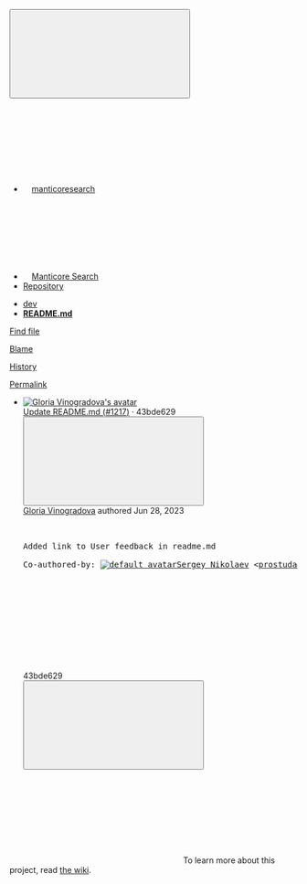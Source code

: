 





<!DOCTYPE html>
<html class="with-top-bar " lang="en">
<head prefix="og: http://ogp.me/ns#">
<meta charset="utf-8">
<meta content="IE=edge" http-equiv="X-UA-Compatible">
<meta content="width=device-width, initial-scale=1, maximum-scale=1" name="viewport">
<title>README.md · master · manticoresearch / Manticore Search · GitLab</title>
<script nonce="saCRTeYY63c1K+sHCmZrTg==">
//<![CDATA[
window.gon={};gon.features={"highlightJs":true,"highlightJsWorker":false,"explainCodeChat":false,"remoteDevelopmentFeatureFlag":true};gon.licensed_features={"remoteDevelopment":true};
//]]>
</script>
<script nonce="saCRTeYY63c1K+sHCmZrTg==">
//<![CDATA[
window.uploads_path = "/manticoresearch/dev/uploads";



//]]>
</script>
<script nonce="saCRTeYY63c1K+sHCmZrTg==">
//<![CDATA[
var gl = window.gl || {};
gl.startup_calls = {"/manticoresearch/dev/-/blob/master/README.md?format=json\u0026viewer=rich":{},"":{}};
gl.startup_graphql_calls = [{"query":"query getBlobInfo(\n  $projectPath: ID!\n  $filePath: String!\n  $ref: String!\n  $refType: RefType\n  $shouldFetchRawText: Boolean!\n) {\n  project(fullPath: $projectPath) {\n    __typename\n    id\n    repository {\n      __typename\n      empty\n      blobs(paths: [$filePath], ref: $ref, refType: $refType) {\n        __typename\n        nodes {\n          __typename\n          id\n          webPath\n          name\n          size\n          rawSize\n          rawTextBlob @include(if: $shouldFetchRawText)\n          fileType\n          language\n          path\n          blamePath\n          editBlobPath\n          gitpodBlobUrl\n          ideEditPath\n          forkAndEditPath\n          ideForkAndEditPath\n          codeNavigationPath\n          projectBlobPathRoot\n          forkAndViewPath\n          environmentFormattedExternalUrl\n          environmentExternalUrlForRouteMap\n          canModifyBlob\n          canCurrentUserPushToBranch\n          archived\n          storedExternally\n          externalStorage\n          externalStorageUrl\n          rawPath\n          replacePath\n          pipelineEditorPath\n          simpleViewer {\n            fileType\n            tooLarge\n            type\n            renderError\n          }\n          richViewer {\n            fileType\n            tooLarge\n            type\n            renderError\n          }\n        }\n      }\n    }\n  }\n}\n","variables":{"projectPath":"manticoresearch/dev","ref":"master","refType":"","filePath":"README.md","shouldFetchRawText":false}}];

if (gl.startup_calls && window.fetch) {
  Object.keys(gl.startup_calls).forEach(apiCall => {
   gl.startup_calls[apiCall] = {
      fetchCall: fetch(apiCall, {
        // Emulate XHR for Rails AJAX request checks
        headers: {
          'X-Requested-With': 'XMLHttpRequest'
        },
        // fetch won’t send cookies in older browsers, unless you set the credentials init option.
        // We set to `same-origin` which is default value in modern browsers.
        // See https://github.com/whatwg/fetch/pull/585 for more information.
        credentials: 'same-origin'
      })
    };
  });
}
if (gl.startup_graphql_calls && window.fetch) {
  const headers = {"X-CSRF-Token":"utWuIWScDwVpSOI-MX79Dj-0QtEizuut2xGsvSyCbZ3YJZJhX7nofIc8sAELmWmwxG9kzpWdckx4D8F9RUtDDw","x-gitlab-feature-category":"source_code_management"};
  const url = `https://gitlab.com/api/graphql`

  const opts = {
    method: "POST",
    headers: {
      "Content-Type": "application/json",
      ...headers,
    }
  };

  gl.startup_graphql_calls = gl.startup_graphql_calls.map(call => ({
    ...call,
    fetchCall: fetch(url, {
      ...opts,
      credentials: 'same-origin',
      body: JSON.stringify(call)
    })
  }))
}


//]]>
</script>

<link rel="prefetch" href="/assets/webpack/monaco.f909ba96.chunk.js">
<link rel="stylesheet" href="/assets/themes/theme_indigo-3331cd49e4ca5527df9ebb4ec47e8d1463168d5a75df83bf264da79f38af4c96.css" />

<link rel="stylesheet" href="/assets/application-c9115fb70fc3916c23b839288a73d9fe7064fdccf5b18786a633dbb7edcb1179.css" media="all" />
<link rel="stylesheet" href="/assets/page_bundles/tree-b6ed6e06d6ec006f1881579ebc3a0d1c5b86d0524442cf4b16ba9806ba42ee8a.css" media="all" />
<link rel="stylesheet" href="/assets/application_utilities-de29fbf7d8a2b158eb7ee5a047460444de87ebc965da75055432d930a3d29dde.css" media="all" />


<link rel="stylesheet" href="/assets/fonts-171e1863d044918ea3bbaacf2a559ccaac603904aa851c3add5b714fa7066468.css" media="all" />
<link rel="stylesheet" href="/assets/highlight/themes/white-d4bf6efd4d4cafbf52e7bdc180f805995f08252441f5fcb74b733728fda3e82a.css" media="all" />

<script src="/assets/webpack/runtime.b64c0556.bundle.js" defer="defer" nonce="saCRTeYY63c1K+sHCmZrTg=="></script>
<script src="/assets/webpack/main.8083882a.chunk.js" defer="defer" nonce="saCRTeYY63c1K+sHCmZrTg=="></script>
<script src="/assets/webpack/tracker.4bb5c763.chunk.js" defer="defer" nonce="saCRTeYY63c1K+sHCmZrTg=="></script>
<script nonce="saCRTeYY63c1K+sHCmZrTg==">
//<![CDATA[
window.snowplowOptions = {"namespace":"gl","hostname":"snowplow.trx.gitlab.net","cookieDomain":".gitlab.com","appId":"gitlab","formTracking":true,"linkClickTracking":true}

gl = window.gl || {};
gl.snowplowStandardContext = {"schema":"iglu:com.gitlab/gitlab_standard/jsonschema/1-0-9","data":{"environment":"production","source":"gitlab-rails","plan":"free","extra":{"new_nav":true},"user_id":2801001,"namespace_id":1843808,"project_id":3858465,"context_generated_at":"2023-07-26T21:04:55.156Z"}}
gl.snowplowPseudonymizedPageUrl = "https://gitlab.com/namespace1843808/project3858465/-/blob/:repository_path";


//]]>
</script>
<link rel="preload" href="/assets/application_utilities-de29fbf7d8a2b158eb7ee5a047460444de87ebc965da75055432d930a3d29dde.css" as="style" type="text/css" nonce="3U/7buUBz69mL97cO2VdoQ==">
<link rel="preload" href="/assets/application-c9115fb70fc3916c23b839288a73d9fe7064fdccf5b18786a633dbb7edcb1179.css" as="style" type="text/css" nonce="3U/7buUBz69mL97cO2VdoQ==">
<link rel="preload" href="/assets/highlight/themes/white-d4bf6efd4d4cafbf52e7bdc180f805995f08252441f5fcb74b733728fda3e82a.css" as="style" type="text/css" nonce="3U/7buUBz69mL97cO2VdoQ==">
<link crossorigin="" href="https://snowplow.trx.gitlab.net" rel="preconnect">
<link as="font" crossorigin="" href="/assets/gitlab-sans/GitLabSans-1e0a5107ea3bbd4be93e8ad2c503467e43166cd37e4293570b490e0812ede98b.woff2" rel="preload">
<link as="font" crossorigin="" href="/assets/gitlab-mono/GitLabMono-08d2c5e8ff8fd3d2d6ec55bc7713380f8981c35f9d2df14e12b835464d6e8f23.woff2" rel="preload">
<link as="font" crossorigin="" href="/assets/gitlab-mono/GitLabMono-Italic-38e58d8df29485a20c550da1d0111e2c2169f6dcbcf894f2cd3afbdd97bcc588.woff2" rel="preload">
<link rel="preload" href="/assets/fonts-171e1863d044918ea3bbaacf2a559ccaac603904aa851c3add5b714fa7066468.css" as="style" type="text/css" nonce="3U/7buUBz69mL97cO2VdoQ==">



<script src="/assets/webpack/sentry.1b8f7276.chunk.js" defer="defer" nonce="saCRTeYY63c1K+sHCmZrTg=="></script>


<script src="/assets/webpack/commons-pages.groups.new-pages.import.gitlab_projects.new-pages.import.manifest.new-pages.projects.n-4e5d09f9.da71f202.chunk.js" defer="defer" nonce="saCRTeYY63c1K+sHCmZrTg=="></script>
<script src="/assets/webpack/commons-pages.search.show-super_sidebar.d8d0dc90.chunk.js" defer="defer" nonce="saCRTeYY63c1K+sHCmZrTg=="></script>
<script src="/assets/webpack/super_sidebar.a3384907.chunk.js" defer="defer" nonce="saCRTeYY63c1K+sHCmZrTg=="></script>
<script src="/assets/webpack/shortcutsBundle.320bb564.chunk.js" defer="defer" nonce="saCRTeYY63c1K+sHCmZrTg=="></script>
<script src="/assets/webpack/commons-pages.groups.boards-pages.groups.details-pages.groups.epic_boards-pages.groups.show-pages.gr-71149389.3bd6bce0.chunk.js" defer="defer" nonce="saCRTeYY63c1K+sHCmZrTg=="></script>
<script src="/assets/webpack/commons-pages.admin.runners.show-pages.groups.achievements-pages.groups.analytics.dashboards-pages.g-354250a0.cf1e6259.chunk.js" defer="defer" nonce="saCRTeYY63c1K+sHCmZrTg=="></script>
<script src="/assets/webpack/commons-pages.projects.blob.show-pages.projects.shared.web_ide_link-pages.projects.show-pages.projec-6acd8882.7e7f6cc6.chunk.js" defer="defer" nonce="saCRTeYY63c1K+sHCmZrTg=="></script>
<script src="/assets/webpack/commons-pages.projects.blob.show-pages.projects.show-pages.projects.snippets.show-pages.projects.tre-25c821a4.51f30393.chunk.js" defer="defer" nonce="saCRTeYY63c1K+sHCmZrTg=="></script>
<script src="/assets/webpack/commons-pages.groups.show-pages.projects.blob.show-pages.projects.show-pages.projects.tree.show.82b98ac6.chunk.js" defer="defer" nonce="saCRTeYY63c1K+sHCmZrTg=="></script>
<script src="/assets/webpack/commons-pages.projects.blob.show-pages.projects.shared.web_ide_link-pages.projects.show-pages.projec-be9a6d69.3be49e96.chunk.js" defer="defer" nonce="saCRTeYY63c1K+sHCmZrTg=="></script>
<script src="/assets/webpack/commons-pages.projects.blob.show-pages.projects.show-pages.projects.tree.show.0383e600.chunk.js" defer="defer" nonce="saCRTeYY63c1K+sHCmZrTg=="></script>
<script src="/assets/webpack/commons-pages.projects.blob.show-pages.projects.tree.show-treeList.6e5a965f.chunk.js" defer="defer" nonce="saCRTeYY63c1K+sHCmZrTg=="></script>
<script src="/assets/webpack/pages.projects.blob.show.361a60a0.chunk.js" defer="defer" nonce="saCRTeYY63c1K+sHCmZrTg=="></script>
<meta content="object" property="og:type">
<meta content="GitLab" property="og:site_name">
<meta content="README.md · master · manticoresearch / Manticore Search · GitLab" property="og:title">
<meta content="Manticore Search Engine" property="og:description">
<meta content="https://gitlab.com/uploads/-/system/project/avatar/3858465/download.jpg" property="og:image">
<meta content="64" property="og:image:width">
<meta content="64" property="og:image:height">
<meta content="https://gitlab.com/manticoresearch/dev/-/blob/master/README.md" property="og:url">
<meta content="summary" property="twitter:card">
<meta content="README.md · master · manticoresearch / Manticore Search · GitLab" property="twitter:title">
<meta content="Manticore Search Engine" property="twitter:description">
<meta content="https://gitlab.com/uploads/-/system/project/avatar/3858465/download.jpg" property="twitter:image">

<meta name="csrf-param" content="authenticity_token" />
<meta name="csrf-token" content="2nc9xz93PiCk-P_Hs_5rg-TNONK41THnZqfzsLP_ZsS4hwGHBFLZWUqMrfiJGf89HxYezQ-GqAbFuZ5w2jZIVg" />
<meta name="csp-nonce" content="saCRTeYY63c1K+sHCmZrTg==" />
<meta name="action-cable-url" content="/-/cable" />
<link href="/-/manifest.json" rel="manifest">
<link rel="icon" type="image/png" href="/assets/favicon-72a2cad5025aa931d6ea56c3201d1f18e68a8cd39788c7c80d5b2b82aa5143ef.png" id="favicon" data-original-href="/assets/favicon-72a2cad5025aa931d6ea56c3201d1f18e68a8cd39788c7c80d5b2b82aa5143ef.png" />
<link rel="apple-touch-icon" type="image/x-icon" href="/assets/apple-touch-icon-b049d4bc0dd9626f31db825d61880737befc7835982586d015bded10b4435460.png" />
<link href="/search/opensearch.xml" rel="search" title="Search GitLab" type="application/opensearchdescription+xml">




<meta content="Manticore Search Engine" name="description">
<meta content="#292961" name="theme-color">
</head>

<body class="ui-indigo tab-width-8 gl-browser-generic gl-platform-other" data-find-file="/manticoresearch/dev/-/find_file/master" data-group="manticoresearch" data-group-full-path="manticoresearch" data-namespace-id="1843808" data-page="projects:blob:show" data-page-type-id="master/README.md" data-project="dev" data-project-id="3858465">

<script nonce="saCRTeYY63c1K+sHCmZrTg==">
//<![CDATA[
gl = window.gl || {};
gl.client = {"isGeneric":true,"isOther":true};


//]]>
</script>



<style>
  body {
    --header-height: 0px;
  }
</style>
<div class="layout-page hide-when-top-nav-responsive-open page-with-super-sidebar">
<aside class="js-super-sidebar super-sidebar super-sidebar-loading" data-command-palette="{&quot;project_files_url&quot;:&quot;/manticoresearch/dev/-/files/master?format=json&quot;,&quot;project_blob_url&quot;:&quot;/manticoresearch/dev/-/blob/master&quot;}" data-force-desktop-expanded-sidebar="" data-root-path="/" data-sidebar="{&quot;current_menu_items&quot;:[{&quot;id&quot;:&quot;project_overview&quot;,&quot;title&quot;:&quot;Project overview&quot;,&quot;icon&quot;:&quot;project&quot;,&quot;link&quot;:&quot;/manticoresearch/dev&quot;,&quot;pill_count&quot;:null,&quot;link_classes&quot;:&quot;shortcuts-project rspec-project-link&quot;,&quot;is_active&quot;:false},{&quot;title&quot;:&quot;Manage&quot;,&quot;icon&quot;:&quot;users&quot;,&quot;link&quot;:&quot;/manticoresearch/dev/activity&quot;,&quot;is_active&quot;:false,&quot;pill_count&quot;:null,&quot;items&quot;:[{&quot;id&quot;:&quot;activity&quot;,&quot;title&quot;:&quot;Activity&quot;,&quot;icon&quot;:null,&quot;link&quot;:&quot;/manticoresearch/dev/activity&quot;,&quot;pill_count&quot;:null,&quot;link_classes&quot;:&quot;shortcuts-project-activity&quot;,&quot;is_active&quot;:false},{&quot;id&quot;:&quot;members&quot;,&quot;title&quot;:&quot;Members&quot;,&quot;icon&quot;:null,&quot;link&quot;:&quot;/manticoresearch/dev/-/project_members&quot;,&quot;pill_count&quot;:null,&quot;link_classes&quot;:null,&quot;is_active&quot;:false},{&quot;id&quot;:&quot;labels&quot;,&quot;title&quot;:&quot;Labels&quot;,&quot;icon&quot;:null,&quot;link&quot;:&quot;/manticoresearch/dev/-/labels&quot;,&quot;pill_count&quot;:null,&quot;link_classes&quot;:null,&quot;is_active&quot;:false}],&quot;separated&quot;:false},{&quot;title&quot;:&quot;Plan&quot;,&quot;icon&quot;:&quot;planning&quot;,&quot;link&quot;:&quot;/manticoresearch/dev/-/issues&quot;,&quot;is_active&quot;:false,&quot;pill_count&quot;:null,&quot;items&quot;:[{&quot;id&quot;:&quot;project_issue_list&quot;,&quot;title&quot;:&quot;Issues&quot;,&quot;icon&quot;:null,&quot;link&quot;:&quot;/manticoresearch/dev/-/issues&quot;,&quot;pill_count&quot;:&quot;747&quot;,&quot;link_classes&quot;:&quot;shortcuts-issues has-sub-items&quot;,&quot;is_active&quot;:false},{&quot;id&quot;:&quot;boards&quot;,&quot;title&quot;:&quot;Issue boards&quot;,&quot;icon&quot;:null,&quot;link&quot;:&quot;/manticoresearch/dev/-/boards&quot;,&quot;pill_count&quot;:null,&quot;link_classes&quot;:&quot;shortcuts-issue-boards&quot;,&quot;is_active&quot;:false},{&quot;id&quot;:&quot;milestones&quot;,&quot;title&quot;:&quot;Milestones&quot;,&quot;icon&quot;:null,&quot;link&quot;:&quot;/manticoresearch/dev/-/milestones&quot;,&quot;pill_count&quot;:null,&quot;link_classes&quot;:null,&quot;is_active&quot;:false},{&quot;id&quot;:&quot;project_wiki&quot;,&quot;title&quot;:&quot;Wiki&quot;,&quot;icon&quot;:null,&quot;link&quot;:&quot;/manticoresearch/dev/-/wikis/home&quot;,&quot;pill_count&quot;:null,&quot;link_classes&quot;:&quot;shortcuts-wiki&quot;,&quot;is_active&quot;:false}],&quot;separated&quot;:false},{&quot;title&quot;:&quot;Code&quot;,&quot;icon&quot;:&quot;code&quot;,&quot;link&quot;:&quot;/manticoresearch/dev/-/merge_requests&quot;,&quot;is_active&quot;:true,&quot;pill_count&quot;:null,&quot;items&quot;:[{&quot;id&quot;:&quot;project_merge_request_list&quot;,&quot;title&quot;:&quot;Merge requests&quot;,&quot;icon&quot;:null,&quot;link&quot;:&quot;/manticoresearch/dev/-/merge_requests&quot;,&quot;pill_count&quot;:&quot;2&quot;,&quot;link_classes&quot;:&quot;shortcuts-merge_requests&quot;,&quot;is_active&quot;:false},{&quot;id&quot;:&quot;files&quot;,&quot;title&quot;:&quot;Repository&quot;,&quot;icon&quot;:null,&quot;link&quot;:&quot;/manticoresearch/dev/-/tree/master&quot;,&quot;pill_count&quot;:null,&quot;link_classes&quot;:&quot;shortcuts-tree&quot;,&quot;is_active&quot;:true},{&quot;id&quot;:&quot;branches&quot;,&quot;title&quot;:&quot;Branches&quot;,&quot;icon&quot;:null,&quot;link&quot;:&quot;/manticoresearch/dev/-/branches&quot;,&quot;pill_count&quot;:null,&quot;link_classes&quot;:null,&quot;is_active&quot;:false},{&quot;id&quot;:&quot;commits&quot;,&quot;title&quot;:&quot;Commits&quot;,&quot;icon&quot;:null,&quot;link&quot;:&quot;/manticoresearch/dev/-/commits/master?ref_type=heads&quot;,&quot;pill_count&quot;:null,&quot;link_classes&quot;:&quot;shortcuts-commits&quot;,&quot;is_active&quot;:false},{&quot;id&quot;:&quot;tags&quot;,&quot;title&quot;:&quot;Tags&quot;,&quot;icon&quot;:null,&quot;link&quot;:&quot;/manticoresearch/dev/-/tags&quot;,&quot;pill_count&quot;:null,&quot;link_classes&quot;:null,&quot;is_active&quot;:false},{&quot;id&quot;:&quot;graphs&quot;,&quot;title&quot;:&quot;Repository graph&quot;,&quot;icon&quot;:null,&quot;link&quot;:&quot;/manticoresearch/dev/-/network/master?ref_type=heads&quot;,&quot;pill_count&quot;:null,&quot;link_classes&quot;:&quot;shortcuts-network&quot;,&quot;is_active&quot;:false},{&quot;id&quot;:&quot;compare&quot;,&quot;title&quot;:&quot;Compare revisions&quot;,&quot;icon&quot;:null,&quot;link&quot;:&quot;/manticoresearch/dev/-/compare?from=master\u0026to=master&quot;,&quot;pill_count&quot;:null,&quot;link_classes&quot;:null,&quot;is_active&quot;:false},{&quot;id&quot;:&quot;project_snippets&quot;,&quot;title&quot;:&quot;Snippets&quot;,&quot;icon&quot;:null,&quot;link&quot;:&quot;/manticoresearch/dev/-/snippets&quot;,&quot;pill_count&quot;:null,&quot;link_classes&quot;:&quot;shortcuts-snippets&quot;,&quot;is_active&quot;:false}],&quot;separated&quot;:false},{&quot;title&quot;:&quot;Build&quot;,&quot;icon&quot;:&quot;rocket&quot;,&quot;link&quot;:&quot;/manticoresearch/dev/-/pipelines&quot;,&quot;is_active&quot;:false,&quot;pill_count&quot;:null,&quot;items&quot;:[{&quot;id&quot;:&quot;pipelines&quot;,&quot;title&quot;:&quot;Pipelines&quot;,&quot;icon&quot;:null,&quot;link&quot;:&quot;/manticoresearch/dev/-/pipelines&quot;,&quot;pill_count&quot;:null,&quot;link_classes&quot;:&quot;shortcuts-pipelines&quot;,&quot;is_active&quot;:false},{&quot;id&quot;:&quot;jobs&quot;,&quot;title&quot;:&quot;Jobs&quot;,&quot;icon&quot;:null,&quot;link&quot;:&quot;/manticoresearch/dev/-/jobs&quot;,&quot;pill_count&quot;:null,&quot;link_classes&quot;:&quot;shortcuts-builds&quot;,&quot;is_active&quot;:false},{&quot;id&quot;:&quot;pipelines_editor&quot;,&quot;title&quot;:&quot;Pipeline editor&quot;,&quot;icon&quot;:null,&quot;link&quot;:&quot;/manticoresearch/dev/-/ci/editor?branch_name=master&quot;,&quot;pill_count&quot;:null,&quot;link_classes&quot;:null,&quot;is_active&quot;:false},{&quot;id&quot;:&quot;pipeline_schedules&quot;,&quot;title&quot;:&quot;Pipeline schedules&quot;,&quot;icon&quot;:null,&quot;link&quot;:&quot;/manticoresearch/dev/-/pipeline_schedules&quot;,&quot;pill_count&quot;:null,&quot;link_classes&quot;:&quot;shortcuts-builds&quot;,&quot;is_active&quot;:false},{&quot;id&quot;:&quot;artifacts&quot;,&quot;title&quot;:&quot;Artifacts&quot;,&quot;icon&quot;:null,&quot;link&quot;:&quot;/manticoresearch/dev/-/artifacts&quot;,&quot;pill_count&quot;:null,&quot;link_classes&quot;:&quot;shortcuts-builds&quot;,&quot;is_active&quot;:false}],&quot;separated&quot;:false},{&quot;title&quot;:&quot;Secure&quot;,&quot;icon&quot;:&quot;shield&quot;,&quot;link&quot;:&quot;/manticoresearch/dev/-/audit_events&quot;,&quot;is_active&quot;:false,&quot;pill_count&quot;:null,&quot;items&quot;:[{&quot;id&quot;:&quot;audit_events&quot;,&quot;title&quot;:&quot;Audit events&quot;,&quot;icon&quot;:null,&quot;link&quot;:&quot;/manticoresearch/dev/-/audit_events&quot;,&quot;pill_count&quot;:null,&quot;link_classes&quot;:null,&quot;is_active&quot;:false},{&quot;id&quot;:&quot;configuration&quot;,&quot;title&quot;:&quot;Security configuration&quot;,&quot;icon&quot;:null,&quot;link&quot;:&quot;/manticoresearch/dev/-/security/configuration&quot;,&quot;pill_count&quot;:null,&quot;link_classes&quot;:null,&quot;is_active&quot;:false}],&quot;separated&quot;:false},{&quot;title&quot;:&quot;Deploy&quot;,&quot;icon&quot;:&quot;deployments&quot;,&quot;link&quot;:&quot;/manticoresearch/dev/-/releases&quot;,&quot;is_active&quot;:false,&quot;pill_count&quot;:null,&quot;items&quot;:[{&quot;id&quot;:&quot;releases&quot;,&quot;title&quot;:&quot;Releases&quot;,&quot;icon&quot;:null,&quot;link&quot;:&quot;/manticoresearch/dev/-/releases&quot;,&quot;pill_count&quot;:null,&quot;link_classes&quot;:&quot;shortcuts-deployments-releases&quot;,&quot;is_active&quot;:false},{&quot;id&quot;:&quot;feature_flags&quot;,&quot;title&quot;:&quot;Feature flags&quot;,&quot;icon&quot;:null,&quot;link&quot;:&quot;/manticoresearch/dev/-/feature_flags&quot;,&quot;pill_count&quot;:null,&quot;link_classes&quot;:&quot;shortcuts-feature-flags&quot;,&quot;is_active&quot;:false},{&quot;id&quot;:&quot;container_registry&quot;,&quot;title&quot;:&quot;Container Registry&quot;,&quot;icon&quot;:null,&quot;link&quot;:&quot;/manticoresearch/dev/container_registry&quot;,&quot;pill_count&quot;:null,&quot;link_classes&quot;:null,&quot;is_active&quot;:false},{&quot;id&quot;:&quot;pages&quot;,&quot;title&quot;:&quot;Pages&quot;,&quot;icon&quot;:null,&quot;link&quot;:&quot;/manticoresearch/dev/pages&quot;,&quot;pill_count&quot;:null,&quot;link_classes&quot;:null,&quot;is_active&quot;:false}],&quot;separated&quot;:false},{&quot;title&quot;:&quot;Operate&quot;,&quot;icon&quot;:&quot;cloud-pod&quot;,&quot;link&quot;:&quot;/manticoresearch/dev/-/environments&quot;,&quot;is_active&quot;:false,&quot;pill_count&quot;:null,&quot;items&quot;:[{&quot;id&quot;:&quot;environments&quot;,&quot;title&quot;:&quot;Environments&quot;,&quot;icon&quot;:null,&quot;link&quot;:&quot;/manticoresearch/dev/-/environments&quot;,&quot;pill_count&quot;:null,&quot;link_classes&quot;:&quot;shortcuts-environments&quot;,&quot;is_active&quot;:false},{&quot;id&quot;:&quot;kubernetes&quot;,&quot;title&quot;:&quot;Kubernetes clusters&quot;,&quot;icon&quot;:null,&quot;link&quot;:&quot;/manticoresearch/dev/-/clusters&quot;,&quot;pill_count&quot;:null,&quot;link_classes&quot;:&quot;shortcuts-kubernetes&quot;,&quot;is_active&quot;:false},{&quot;id&quot;:&quot;terraform_states&quot;,&quot;title&quot;:&quot;Terraform states&quot;,&quot;icon&quot;:null,&quot;link&quot;:&quot;/manticoresearch/dev/-/terraform&quot;,&quot;pill_count&quot;:null,&quot;link_classes&quot;:null,&quot;is_active&quot;:false},{&quot;id&quot;:&quot;google_cloud&quot;,&quot;title&quot;:&quot;Google Cloud&quot;,&quot;icon&quot;:null,&quot;link&quot;:&quot;/manticoresearch/dev/-/google_cloud/configuration&quot;,&quot;pill_count&quot;:null,&quot;link_classes&quot;:null,&quot;is_active&quot;:false}],&quot;separated&quot;:false},{&quot;title&quot;:&quot;Monitor&quot;,&quot;icon&quot;:&quot;monitor&quot;,&quot;link&quot;:&quot;/manticoresearch/dev/-/error_tracking&quot;,&quot;is_active&quot;:false,&quot;pill_count&quot;:null,&quot;items&quot;:[{&quot;id&quot;:&quot;error_tracking&quot;,&quot;title&quot;:&quot;Error Tracking&quot;,&quot;icon&quot;:null,&quot;link&quot;:&quot;/manticoresearch/dev/-/error_tracking&quot;,&quot;pill_count&quot;:null,&quot;link_classes&quot;:null,&quot;is_active&quot;:false},{&quot;id&quot;:&quot;alert_management&quot;,&quot;title&quot;:&quot;Alerts&quot;,&quot;icon&quot;:null,&quot;link&quot;:&quot;/manticoresearch/dev/-/alert_management&quot;,&quot;pill_count&quot;:null,&quot;link_classes&quot;:null,&quot;is_active&quot;:false},{&quot;id&quot;:&quot;incidents&quot;,&quot;title&quot;:&quot;Incidents&quot;,&quot;icon&quot;:null,&quot;link&quot;:&quot;/manticoresearch/dev/-/incidents&quot;,&quot;pill_count&quot;:null,&quot;link_classes&quot;:null,&quot;is_active&quot;:false},{&quot;id&quot;:&quot;service_desk&quot;,&quot;title&quot;:&quot;Service Desk&quot;,&quot;icon&quot;:null,&quot;link&quot;:&quot;/manticoresearch/dev/-/issues/service_desk&quot;,&quot;pill_count&quot;:null,&quot;link_classes&quot;:null,&quot;is_active&quot;:false}],&quot;separated&quot;:false},{&quot;title&quot;:&quot;Analyze&quot;,&quot;icon&quot;:&quot;chart&quot;,&quot;link&quot;:&quot;/manticoresearch/dev/-/value_stream_analytics&quot;,&quot;is_active&quot;:false,&quot;pill_count&quot;:null,&quot;items&quot;:[{&quot;id&quot;:&quot;cycle_analytics&quot;,&quot;title&quot;:&quot;Value stream analytics&quot;,&quot;icon&quot;:null,&quot;link&quot;:&quot;/manticoresearch/dev/-/value_stream_analytics&quot;,&quot;pill_count&quot;:null,&quot;link_classes&quot;:&quot;shortcuts-project-cycle-analytics&quot;,&quot;is_active&quot;:false},{&quot;id&quot;:&quot;contributors&quot;,&quot;title&quot;:&quot;Contributor statistics&quot;,&quot;icon&quot;:null,&quot;link&quot;:&quot;/manticoresearch/dev/-/graphs/master?ref_type=heads&quot;,&quot;pill_count&quot;:null,&quot;link_classes&quot;:null,&quot;is_active&quot;:false},{&quot;id&quot;:&quot;ci_cd_analytics&quot;,&quot;title&quot;:&quot;CI/CD analytics&quot;,&quot;icon&quot;:null,&quot;link&quot;:&quot;/manticoresearch/dev/-/pipelines/charts&quot;,&quot;pill_count&quot;:null,&quot;link_classes&quot;:null,&quot;is_active&quot;:false},{&quot;id&quot;:&quot;repository_analytics&quot;,&quot;title&quot;:&quot;Repository analytics&quot;,&quot;icon&quot;:null,&quot;link&quot;:&quot;/manticoresearch/dev/-/graphs/master/charts&quot;,&quot;pill_count&quot;:null,&quot;link_classes&quot;:&quot;shortcuts-repository-charts&quot;,&quot;is_active&quot;:false},{&quot;id&quot;:&quot;model_experiments&quot;,&quot;title&quot;:&quot;Model experiments&quot;,&quot;icon&quot;:null,&quot;link&quot;:&quot;/manticoresearch/dev/-/ml/experiments&quot;,&quot;pill_count&quot;:null,&quot;link_classes&quot;:null,&quot;is_active&quot;:false}],&quot;separated&quot;:false},{&quot;title&quot;:&quot;Settings&quot;,&quot;icon&quot;:&quot;settings&quot;,&quot;link&quot;:&quot;/manticoresearch/dev/edit&quot;,&quot;is_active&quot;:false,&quot;pill_count&quot;:null,&quot;items&quot;:[{&quot;id&quot;:&quot;general&quot;,&quot;title&quot;:&quot;General&quot;,&quot;icon&quot;:null,&quot;link&quot;:&quot;/manticoresearch/dev/edit&quot;,&quot;pill_count&quot;:null,&quot;link_classes&quot;:null,&quot;is_active&quot;:false},{&quot;id&quot;:&quot;integrations&quot;,&quot;title&quot;:&quot;Integrations&quot;,&quot;icon&quot;:null,&quot;link&quot;:&quot;/manticoresearch/dev/-/settings/integrations&quot;,&quot;pill_count&quot;:null,&quot;link_classes&quot;:null,&quot;is_active&quot;:false},{&quot;id&quot;:&quot;webhooks&quot;,&quot;title&quot;:&quot;Webhooks&quot;,&quot;icon&quot;:null,&quot;link&quot;:&quot;/manticoresearch/dev/-/hooks&quot;,&quot;pill_count&quot;:null,&quot;link_classes&quot;:null,&quot;is_active&quot;:false},{&quot;id&quot;:&quot;access_tokens&quot;,&quot;title&quot;:&quot;Access Tokens&quot;,&quot;icon&quot;:null,&quot;link&quot;:&quot;/manticoresearch/dev/-/settings/access_tokens&quot;,&quot;pill_count&quot;:null,&quot;link_classes&quot;:null,&quot;is_active&quot;:false},{&quot;id&quot;:&quot;repository&quot;,&quot;title&quot;:&quot;Repository&quot;,&quot;icon&quot;:null,&quot;link&quot;:&quot;/manticoresearch/dev/-/settings/repository&quot;,&quot;pill_count&quot;:null,&quot;link_classes&quot;:null,&quot;is_active&quot;:false},{&quot;id&quot;:&quot;merge_request_settings&quot;,&quot;title&quot;:&quot;Merge requests&quot;,&quot;icon&quot;:null,&quot;link&quot;:&quot;/manticoresearch/dev/-/settings/merge_requests&quot;,&quot;pill_count&quot;:null,&quot;link_classes&quot;:null,&quot;is_active&quot;:false},{&quot;id&quot;:&quot;ci_cd&quot;,&quot;title&quot;:&quot;CI/CD&quot;,&quot;icon&quot;:null,&quot;link&quot;:&quot;/manticoresearch/dev/-/settings/ci_cd&quot;,&quot;pill_count&quot;:null,&quot;link_classes&quot;:null,&quot;is_active&quot;:false},{&quot;id&quot;:&quot;packages_and_registries&quot;,&quot;title&quot;:&quot;Packages and registries&quot;,&quot;icon&quot;:null,&quot;link&quot;:&quot;/manticoresearch/dev/-/settings/packages_and_registries&quot;,&quot;pill_count&quot;:null,&quot;link_classes&quot;:null,&quot;is_active&quot;:false},{&quot;id&quot;:&quot;monitor&quot;,&quot;title&quot;:&quot;Monitor&quot;,&quot;icon&quot;:null,&quot;link&quot;:&quot;/manticoresearch/dev/-/settings/operations&quot;,&quot;pill_count&quot;:null,&quot;link_classes&quot;:null,&quot;is_active&quot;:false},{&quot;id&quot;:&quot;usage_quotas&quot;,&quot;title&quot;:&quot;Usage Quotas&quot;,&quot;icon&quot;:null,&quot;link&quot;:&quot;/manticoresearch/dev/-/usage_quotas&quot;,&quot;pill_count&quot;:null,&quot;link_classes&quot;:null,&quot;is_active&quot;:false}],&quot;separated&quot;:true}],&quot;current_context_header&quot;:{&quot;title&quot;:&quot;Manticore Search&quot;,&quot;avatar&quot;:&quot;/uploads/-/system/project/avatar/3858465/download.jpg&quot;,&quot;id&quot;:3858465},&quot;name&quot;:&quot;manticore_bot&quot;,&quot;username&quot;:&quot;manticore_bot&quot;,&quot;avatar_url&quot;:&quot;https://secure.gravatar.com/avatar/e5d8eaba32898b9b901210d0d5a8c383?s=80\u0026d=identicon&quot;,&quot;has_link_to_profile&quot;:true,&quot;link_to_profile&quot;:&quot;https://gitlab.com/manticore_bot&quot;,&quot;logo_url&quot;:null,&quot;status&quot;:{&quot;can_update&quot;:true,&quot;busy&quot;:null,&quot;customized&quot;:null,&quot;availability&quot;:&quot;&quot;,&quot;emoji&quot;:null,&quot;message_html&quot;:null,&quot;message&quot;:null,&quot;clear_after&quot;:null},&quot;settings&quot;:{&quot;has_settings&quot;:true,&quot;profile_path&quot;:&quot;/-/profile&quot;,&quot;profile_preferences_path&quot;:&quot;/-/profile/preferences&quot;},&quot;user_counts&quot;:{&quot;assigned_issues&quot;:0,&quot;assigned_merge_requests&quot;:0,&quot;review_requested_merge_requests&quot;:0,&quot;todos&quot;:0,&quot;last_update&quot;:1690405495235},&quot;can_sign_out&quot;:true,&quot;sign_out_link&quot;:&quot;/users/sign_out&quot;,&quot;issues_dashboard_path&quot;:&quot;/dashboard/issues?assignee_username=manticore_bot&quot;,&quot;todos_dashboard_path&quot;:&quot;/dashboard/todos&quot;,&quot;create_new_menu_groups&quot;:[{&quot;name&quot;:&quot;In this project&quot;,&quot;items&quot;:[{&quot;text&quot;:&quot;New issue&quot;,&quot;href&quot;:&quot;/manticoresearch/dev/-/issues/new&quot;,&quot;component&quot;:null,&quot;extraAttrs&quot;:{&quot;data-track-label&quot;:&quot;new_issue&quot;,&quot;data-track-action&quot;:&quot;click_link&quot;,&quot;data-track-property&quot;:&quot;nav_create_menu&quot;,&quot;data-testid&quot;:&quot;create_menu_item&quot;,&quot;data-qa-create-menu-item&quot;:&quot;new_issue&quot;}},{&quot;text&quot;:&quot;New merge request&quot;,&quot;href&quot;:&quot;/manticoresearch/dev/-/merge_requests/new&quot;,&quot;component&quot;:null,&quot;extraAttrs&quot;:{&quot;data-track-label&quot;:&quot;new_mr&quot;,&quot;data-track-action&quot;:&quot;click_link&quot;,&quot;data-track-property&quot;:&quot;nav_create_menu&quot;,&quot;data-testid&quot;:&quot;create_menu_item&quot;,&quot;data-qa-create-menu-item&quot;:&quot;new_mr&quot;}},{&quot;text&quot;:&quot;New snippet&quot;,&quot;href&quot;:&quot;/manticoresearch/dev/-/snippets/new&quot;,&quot;component&quot;:null,&quot;extraAttrs&quot;:{&quot;data-track-label&quot;:&quot;new_snippet&quot;,&quot;data-track-action&quot;:&quot;click_link&quot;,&quot;data-track-property&quot;:&quot;nav_create_menu&quot;,&quot;data-testid&quot;:&quot;create_menu_item&quot;,&quot;data-qa-create-menu-item&quot;:&quot;new_snippet&quot;}},{&quot;text&quot;:&quot;Invite members&quot;,&quot;href&quot;:null,&quot;component&quot;:&quot;invite_members&quot;,&quot;extraAttrs&quot;:{&quot;data-track-label&quot;:&quot;invite&quot;,&quot;data-track-action&quot;:&quot;click_link&quot;,&quot;data-track-property&quot;:&quot;nav_create_menu&quot;,&quot;data-testid&quot;:&quot;create_menu_item&quot;,&quot;data-qa-create-menu-item&quot;:&quot;invite&quot;}}]},{&quot;name&quot;:&quot;In GitLab&quot;,&quot;items&quot;:[{&quot;text&quot;:&quot;New project/repository&quot;,&quot;href&quot;:&quot;/projects/new&quot;,&quot;component&quot;:null,&quot;extraAttrs&quot;:{&quot;data-track-label&quot;:&quot;general_new_project&quot;,&quot;data-track-action&quot;:&quot;click_link&quot;,&quot;data-track-property&quot;:&quot;nav_create_menu&quot;,&quot;data-testid&quot;:&quot;create_menu_item&quot;,&quot;data-qa-create-menu-item&quot;:&quot;general_new_project&quot;}},{&quot;text&quot;:&quot;New group&quot;,&quot;href&quot;:&quot;/groups/new&quot;,&quot;component&quot;:null,&quot;extraAttrs&quot;:{&quot;data-track-label&quot;:&quot;general_new_group&quot;,&quot;data-track-action&quot;:&quot;click_link&quot;,&quot;data-track-property&quot;:&quot;nav_create_menu&quot;,&quot;data-testid&quot;:&quot;create_menu_item&quot;,&quot;data-qa-create-menu-item&quot;:&quot;general_new_group&quot;}},{&quot;text&quot;:&quot;New snippet&quot;,&quot;href&quot;:&quot;/-/snippets/new&quot;,&quot;component&quot;:null,&quot;extraAttrs&quot;:{&quot;data-track-label&quot;:&quot;general_new_snippet&quot;,&quot;data-track-action&quot;:&quot;click_link&quot;,&quot;data-track-property&quot;:&quot;nav_create_menu&quot;,&quot;data-testid&quot;:&quot;create_menu_item&quot;,&quot;data-qa-create-menu-item&quot;:&quot;general_new_snippet&quot;}}]}],&quot;merge_request_menu&quot;:[{&quot;name&quot;:&quot;Merge requests&quot;,&quot;items&quot;:[{&quot;text&quot;:&quot;Assigned&quot;,&quot;href&quot;:&quot;/dashboard/merge_requests?assignee_username=manticore_bot&quot;,&quot;count&quot;:0,&quot;userCount&quot;:&quot;assigned_merge_requests&quot;,&quot;extraAttrs&quot;:{&quot;data-track-action&quot;:&quot;click_link&quot;,&quot;data-track-label&quot;:&quot;merge_requests_assigned&quot;,&quot;data-track-property&quot;:&quot;nav_core_menu&quot;,&quot;class&quot;:&quot;dashboard-shortcuts-merge_requests&quot;}},{&quot;text&quot;:&quot;Review requests&quot;,&quot;href&quot;:&quot;/dashboard/merge_requests?reviewer_username=manticore_bot&quot;,&quot;count&quot;:0,&quot;userCount&quot;:&quot;review_requested_merge_requests&quot;,&quot;extraAttrs&quot;:{&quot;data-track-action&quot;:&quot;click_link&quot;,&quot;data-track-label&quot;:&quot;merge_requests_to_review&quot;,&quot;data-track-property&quot;:&quot;nav_core_menu&quot;,&quot;class&quot;:&quot;dashboard-shortcuts-review_requests&quot;}}]}],&quot;projects_path&quot;:&quot;/dashboard/projects&quot;,&quot;groups_path&quot;:&quot;/dashboard/groups&quot;,&quot;support_path&quot;:&quot;https://about.gitlab.com/get-help/&quot;,&quot;display_whats_new&quot;:true,&quot;whats_new_most_recent_release_items_count&quot;:5,&quot;whats_new_version_digest&quot;:&quot;ca111af52506d69a6f80f5dc78081a21817623e4e2c16f3a7b1e97cc026708b6&quot;,&quot;show_version_check&quot;:false,&quot;gitlab_version&quot;:{&quot;major&quot;:16,&quot;minor&quot;:3,&quot;patch&quot;:0,&quot;suffix_s&quot;:&quot;&quot;},&quot;gitlab_version_check&quot;:{&quot;latest_stable_versions&quot;:[],&quot;latest_version&quot;:&quot;16.2.1&quot;,&quot;severity&quot;:&quot;success&quot;,&quot;critical_vulnerability&quot;:false,&quot;details&quot;:&quot;&quot;},&quot;gitlab_com_but_not_canary&quot;:true,&quot;gitlab_com_and_canary&quot;:null,&quot;canary_toggle_com_url&quot;:&quot;https://next.gitlab.com&quot;,&quot;current_context&quot;:{&quot;namespace&quot;:&quot;projects&quot;,&quot;item&quot;:{&quot;id&quot;:3858465,&quot;name&quot;:&quot;Manticore Search&quot;,&quot;namespace&quot;:&quot;manticoresearch / Manticore Search&quot;,&quot;webUrl&quot;:&quot;/manticoresearch/dev&quot;,&quot;avatarUrl&quot;:&quot;/uploads/-/system/project/avatar/3858465/download.jpg&quot;}},&quot;context_switcher_links&quot;:[{&quot;title&quot;:&quot;Your work&quot;,&quot;link&quot;:&quot;/&quot;,&quot;icon&quot;:&quot;work&quot;},{&quot;title&quot;:&quot;Explore&quot;,&quot;link&quot;:&quot;/explore&quot;,&quot;icon&quot;:&quot;compass&quot;}],&quot;search&quot;:{&quot;search_path&quot;:&quot;/search&quot;,&quot;issues_path&quot;:&quot;/dashboard/issues&quot;,&quot;mr_path&quot;:&quot;/dashboard/merge_requests&quot;,&quot;autocomplete_path&quot;:&quot;/search/autocomplete&quot;,&quot;search_context&quot;:{&quot;group&quot;:{&quot;id&quot;:1843808,&quot;name&quot;:&quot;manticoresearch&quot;,&quot;full_name&quot;:&quot;manticoresearch&quot;},&quot;group_metadata&quot;:{&quot;issues_path&quot;:&quot;/groups/manticoresearch/-/issues&quot;,&quot;mr_path&quot;:&quot;/groups/manticoresearch/-/merge_requests&quot;},&quot;project&quot;:{&quot;id&quot;:3858465,&quot;name&quot;:&quot;Manticore Search&quot;},&quot;project_metadata&quot;:{&quot;mr_path&quot;:&quot;/manticoresearch/dev/-/merge_requests&quot;,&quot;issues_path&quot;:&quot;/manticoresearch/dev/-/issues&quot;},&quot;code_search&quot;:true,&quot;ref&quot;:&quot;master&quot;,&quot;scope&quot;:null,&quot;for_snippets&quot;:null}},&quot;pinned_items&quot;:[&quot;project_issue_list&quot;,&quot;project_merge_request_list&quot;],&quot;panel_type&quot;:&quot;project&quot;,&quot;update_pins_url&quot;:&quot;https://gitlab.com/-/users/pins&quot;,&quot;is_impersonating&quot;:false,&quot;stop_impersonation_path&quot;:&quot;/admin/impersonation&quot;,&quot;shortcut_links&quot;:[{&quot;title&quot;:&quot;Milestones&quot;,&quot;href&quot;:&quot;/dashboard/milestones&quot;,&quot;css_class&quot;:&quot;dashboard-shortcuts-milestones&quot;},{&quot;title&quot;:&quot;Snippets&quot;,&quot;href&quot;:&quot;/dashboard/snippets&quot;,&quot;css_class&quot;:&quot;dashboard-shortcuts-snippets&quot;},{&quot;title&quot;:&quot;Activity&quot;,&quot;href&quot;:&quot;/dashboard/activity&quot;,&quot;css_class&quot;:&quot;dashboard-shortcuts-activity&quot;},{&quot;title&quot;:&quot;Create a new issue&quot;,&quot;href&quot;:&quot;/manticoresearch/dev/-/issues/new&quot;,&quot;css_class&quot;:&quot;shortcuts-new-issue&quot;}],&quot;show_tanuki_bot&quot;:false,&quot;trial&quot;:{&quot;has_start_trial&quot;:false,&quot;url&quot;:&quot;/-/trials/new?glm_content=top-right-dropdown\u0026glm_source=gitlab.com&quot;}}" data-toggle-new-nav-endpoint="https://gitlab.com/-/profile/preferences"></aside>
<div data-version-digest="ca111af52506d69a6f80f5dc78081a21817623e4e2c16f3a7b1e97cc026708b6" id="whats-new-app"></div>

<div class="content-wrapper">
<div class="mobile-overlay"></div>

<div class="alert-wrapper gl-force-block-formatting-context">






























<div class="top-bar-fixed container-fluid" data-testid="top-bar">
<div class="top-bar-container gl-display-flex gl-align-items-center gl-gap-2">
<button class="gl-button btn btn-icon btn-md btn-default btn-default-tertiary js-super-sidebar-toggle-expand super-sidebar-toggle gl-ml-n3" title="Expand sidebar" aria-controls="super-sidebar" aria-expanded="false" aria-label="Navigation sidebar" type="button"><svg class="s16 gl-icon gl-button-icon " data-testid="sidebar-icon"><use href="/assets/icons-5af6a635d810e1104f2def09ede3ada64866640a56f75b704457f18be086e881.svg#sidebar"></use></svg>

</button>
<nav aria-label="Breadcrumbs" class="breadcrumbs" data-qa-selector="breadcrumb_links_content" data-testid="breadcrumb-links">
<ul class="list-unstyled breadcrumbs-list js-breadcrumbs-list">
<li><a class="group-path breadcrumb-item-text js-breadcrumb-item-text " href="/manticoresearch"><img alt="manticoresearch" class="avatar-tile lazy" width="15" height="15" data-src="/uploads/-/system/group/avatar/1843808/manticore-logo-central.png" src="data:image/gif;base64,R0lGODlhAQABAAAAACH5BAEKAAEALAAAAAABAAEAAAICTAEAOw==" />manticoresearch</a><svg class="s8 breadcrumbs-list-angle" data-testid="chevron-lg-right-icon"><use href="/assets/icons-5af6a635d810e1104f2def09ede3ada64866640a56f75b704457f18be086e881.svg#chevron-lg-right"></use></svg></li> <li><a href="/manticoresearch/dev"><img alt="Manticore Search" class="avatar-tile lazy" width="15" height="15" data-src="/uploads/-/system/project/avatar/3858465/download.jpg" src="data:image/gif;base64,R0lGODlhAQABAAAAACH5BAEKAAEALAAAAAABAAEAAAICTAEAOw==" /><span class="breadcrumb-item-text js-breadcrumb-item-text">Manticore Search</span></a><svg class="s8 breadcrumbs-list-angle" data-testid="chevron-lg-right-icon"><use href="/assets/icons-5af6a635d810e1104f2def09ede3ada64866640a56f75b704457f18be086e881.svg#chevron-lg-right"></use></svg></li>

<li data-qa-selector="breadcrumb_current_link" data-testid="breadcrumb-current-link">
<a href="/manticoresearch/dev/-/blob/master/README.md">Repository</a>
</li>
</ul>
<script type="application/ld+json">
{"@context":"https://schema.org","@type":"BreadcrumbList","itemListElement":[{"@type":"ListItem","position":1,"name":"manticoresearch","item":"https://gitlab.com/manticoresearch"},{"@type":"ListItem","position":2,"name":"Manticore Search","item":"https://gitlab.com/manticoresearch/dev"},{"@type":"ListItem","position":3,"name":"Repository","item":"https://gitlab.com/manticoresearch/dev/-/blob/master/README.md"}]}

</script>
</nav>



</div>
</div>

</div>
<div class="container-fluid container-limited project-highlight-puc">
<main class="content" id="content-body" itemscope itemtype="http://schema.org/SoftwareSourceCode">
<div class="flash-container flash-container-page sticky" data-qa-selector="flash_container">
</div>


<div class="js-invite-members-modal" data-access-levels="{&quot;Guest&quot;:10,&quot;Reporter&quot;:20,&quot;Developer&quot;:30,&quot;Maintainer&quot;:40}" data-default-access-level="10" data-full-path="manticoresearch/dev" data-help-link="https://gitlab.com/help/user/permissions" data-id="3858465" data-is-project="true" data-name="Manticore Search" data-reload-page-on-submit="false" data-root-id="1843808"></div>


<div class="js-signature-container" data-signatures-path="/manticoresearch/dev/-/commits/43bde629f39ffeb5d497c6dd1c53847eaa616366/signatures?limit=1"></div>

<div class="tree-holder gl-pt-4" id="tree-holder">
<div class="nav-block">
<div class="tree-ref-container">
<div class="tree-ref-holder gl-max-w-26">
<div data-project-id="3858465" data-project-root-path="/manticoresearch/dev" data-ref="master" data-ref-type="" id="js-tree-ref-switcher"></div>
</div>
<ul class="breadcrumb repo-breadcrumb">
<li class="breadcrumb-item">
<a href="/manticoresearch/dev/-/tree/master">dev
</a></li>
<li class="breadcrumb-item">
<a href="/manticoresearch/dev/-/blob/master/README.md"><strong>README.md</strong>
</a></li>
</ul>
</div>
<div class="tree-controls gl-children-ml-sm-3"><a class="gl-button btn btn-md btn-default shortcuts-find-file" rel="nofollow" href="/manticoresearch/dev/-/find_file/master"><span class="gl-button-text">
Find file

</span>

</a><a class="gl-button btn btn-md btn-default js-blob-blame-link" href="/manticoresearch/dev/-/blame/master/README.md"><span class="gl-button-text">
Blame
</span>

</a><a class="gl-button btn btn-md btn-default " href="/manticoresearch/dev/-/commits/master/README.md"><span class="gl-button-text">
History
</span>

</a><a class="gl-button btn btn-md btn-default js-data-file-blob-permalink-url" href="/manticoresearch/dev/-/blob/3a42303b9adc71f5917e1385c3152f08d73f501c/README.md"><span class="gl-button-text">
Permalink
</span>

</a></div>
</div>

<div class="info-well d-none d-sm-block">
<div class="well-segment">
<ul class="blob-commit-info">
<li class="commit flex-row js-toggle-container" id="commit-43bde629">
<div class="avatar-cell d-none d-sm-block">
<a href="/airolg"><img alt="Gloria Vinogradova&#39;s avatar" src="/uploads/-/system/user/avatar/1517595/avatar.png?width=40" class="avatar s40 d-none d-sm-inline-block" title="Gloria Vinogradova"></a>
</div>
<div class="commit-detail flex-list gl-display-flex gl-justify-content-space-between gl-align-items-center gl-flex-grow-1 gl-min-w-0">
<div class="commit-content" data-qa-selector="commit_content">
<a class="commit-row-message item-title js-onboarding-commit-item " href="/manticoresearch/dev/-/commit/43bde629f39ffeb5d497c6dd1c53847eaa616366">Update README.md (</a><a href="/manticoresearch/dev/-/issues/1217" data-reference-type="issue" data-original="#1217" data-link="false" data-link-reference="false" data-project="3858465" data-issue="30711777" data-project-path="manticoresearch/dev" data-iid="1217" data-issue-type="issue" data-container="body" data-placement="top" title="Review and refactor index mass calculation for RT" class="gfm gfm-issue commit-row-message item-title js-onboarding-commit-item">#1217</a><a class="commit-row-message item-title js-onboarding-commit-item " href="/manticoresearch/dev/-/commit/43bde629f39ffeb5d497c6dd1c53847eaa616366">)</a>
<span class="commit-row-message d-inline d-sm-none">
&middot;
43bde629
</span>
<button class="gl-button btn btn-icon btn-md btn-default button-ellipsis-horizontal text-expander js-toggle-button" data-toggle="tooltip" data-container="body" title="Toggle commit description" aria-label="Toggle commit description" type="button"><svg class="s16 gl-icon gl-button-icon " data-testid="ellipsis_h-icon"><use href="/assets/icons-5af6a635d810e1104f2def09ede3ada64866640a56f75b704457f18be086e881.svg#ellipsis_h"></use></svg>

</button>
<div class="committer">
<a class="commit-author-link js-user-link" data-user-id="1517595" href="/airolg">Gloria Vinogradova</a> authored <time class="js-timeago" title="Jun 28, 2023 12:00pm" datetime="2023-06-28T12:00:28Z" data-toggle="tooltip" data-placement="bottom" data-container="body">Jun 28, 2023</time>
</div>

<pre class="commit-row-description gl-mb-3 gl-white-space-pre-line js-toggle-content">&#x000A;&#x000A;&#x000A;Added link to User feedback in readme.md&#x000A;&#x000A;Co-authored-by: <span data-trailer="Co-authored-by:"><a href="mailto:prostuda@academ.org" title="prostuda@academ.org"><img alt="default avatar" src="https://secure.gravatar.com/avatar/9e7ef343aa21b73e606b06c3089a80a6?s=32&amp;d=identicon" class="avatar s16 avatar-inline"></a><a href="mailto:prostuda@academ.org" title="prostuda@academ.org">Sergey Nikolaev</a> &lt;<a href="mailto:prostuda@academ.org" title="prostuda@academ.org">prostuda@academ.org</a>&gt;</span></pre>
</div>
<div class="commit-actions flex-row">
<a class="js-loading-signature-badge" data-commit-sha="43bde629f39ffeb5d497c6dd1c53847eaa616366" data-placement="top" data-title="GPG signature (loading...)" data-toggle="tooltip" role="button" tabindex="0"></a>

<a class="ci-status-link ci-status-icon-canceled d-inline-flex " title="Pipeline: canceled" data-toggle="tooltip" data-placement="left" data-container="body" href="/manticoresearch/dev/-/commit/43bde629f39ffeb5d497c6dd1c53847eaa616366/pipelines?ref=master"><svg class="s24" data-testid="status_canceled-icon"><use href="/assets/icons-5af6a635d810e1104f2def09ede3ada64866640a56f75b704457f18be086e881.svg#status_canceled"></use></svg></a>
<div class="js-commit-pipeline-status" data-endpoint="/manticoresearch/dev/-/commit/43bde629f39ffeb5d497c6dd1c53847eaa616366/pipelines?ref=master"></div>
<div class="commit-sha-group btn-group d-none d-sm-flex">
<div class="label label-monospace monospace">
43bde629
</div>
<button class="btn gl-button btn btn-default btn-icon" data-toggle="tooltip" data-placement="bottom" data-container="body" data-clipboard-text="43bde629f39ffeb5d497c6dd1c53847eaa616366" type="button" title="Copy commit SHA" aria-label="Copy commit SHA" aria-live="polite"><svg class="s16 gl-icon" data-testid="copy-to-clipboard-icon"><use href="/assets/icons-5af6a635d810e1104f2def09ede3ada64866640a56f75b704457f18be086e881.svg#copy-to-clipboard"></use></svg></button>

</div>
</div>
</div>
</li>

</ul>
</div>
<div class="well-segment blob-auxiliary-viewer">
<div class="blob-viewer" data-path="README.md" data-type="auxiliary">
<svg class="s16 gl-vertical-align-middle! gl-mr-2" data-testid="information-o-icon"><use href="/assets/icons-5af6a635d810e1104f2def09ede3ada64866640a56f75b704457f18be086e881.svg#information-o"></use></svg>
To learn more about this project, read <a href="/manticoresearch/dev/-/wikis/home">the wiki</a>.

</div>

</div>

</div>
<div class="blob-content-holder js-per-page" data-blame-per-page="1000" id="blob-content-holder">
<div data-blob-path="README.md" data-explain-code-available="false" data-new-workspace-path="/-/remote_development/workspaces/new" data-original-branch="master" data-project-path="manticoresearch/dev" data-ref-type="" data-resource-id="gid://gitlab/Project/3858465" data-target-branch="master" data-user-id="gid://gitlab/User/2801001" id="js-view-blob-app">
<div class="gl-spinner-container" role="status"><span aria-label="Loading" class="gl-spinner gl-spinner-md gl-spinner-dark gl-vertical-align-text-bottom!"></span></div>
</div>
</div>

</div>

<script nonce="saCRTeYY63c1K+sHCmZrTg==">
//<![CDATA[
  window.gl = window.gl || {};
  window.gl.webIDEPath = '/-/ide/project/manticoresearch/dev/edit/master/-/README.md'


//]]>
</script>

</main>
</div>


</div>
</div>



<script nonce="saCRTeYY63c1K+sHCmZrTg==">
//<![CDATA[
if ('loading' in HTMLImageElement.prototype) {
  document.querySelectorAll('img.lazy').forEach(img => {
    img.loading = 'lazy';
    let imgUrl = img.dataset.src;
    // Only adding width + height for avatars for now
    if (imgUrl.indexOf('/avatar/') > -1 && imgUrl.indexOf('?') === -1) {
      const targetWidth = img.getAttribute('width') || img.width;
      imgUrl += `?width=${targetWidth}`;
    }
    img.src = imgUrl;
    img.removeAttribute('data-src');
    img.classList.remove('lazy');
    img.classList.add('js-lazy-loaded');
    img.dataset.testid = 'js_lazy_loaded_content';
  });
}

//]]>
</script>
<script nonce="saCRTeYY63c1K+sHCmZrTg==">
//<![CDATA[
gl = window.gl || {};
gl.experiments = {};


//]]>
</script>

</body>
</html>


